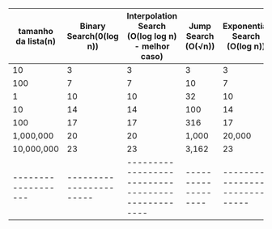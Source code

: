 |tamanho da lista(n)|Binary Search(0(log n))|Interpolation Search (O(log log n) - melhor caso)|Jump Search (O(√n))|Exponential Search (O(log n))|
|-------------------|-----------------------|-------------------------------------------------|-------------------|-----------------------------|
|        10         |           3           |                        3                        |        3          |              3              |
|        100        |          7            |7                                                |  10               |      7                      |
|         1         |          10           |10                                               |32                 |10                           |
|        10         |      14               |14                                               |100                |14                           |
|        100        |17                     |17                                               |316                |17                           |
|     1,000,000     |20                     |20                                               |1,000              |20,000                       |
|     10,000,000    |23                     |23                                               |3,162              |23                           |
|-------------------|-----------------------|-------------------------------------------------|-------------------|-----------------------------|

